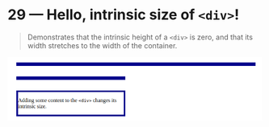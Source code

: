 # 29 &mdash; Hello, intrinsic size of `<div>`!
> Demonstrates that the intrinsic height of a `<div>` is zero, and that its width stretches to the width of the container.

![Intrinsic size in divs](docs/images/intrinsic_size_div.png)


